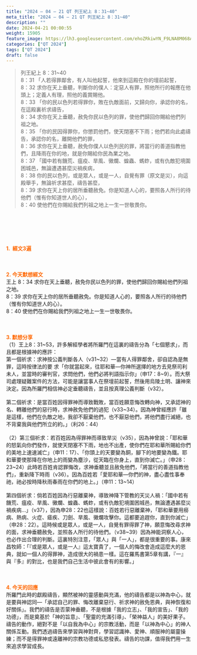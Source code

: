 ```yaml
---
title: "2024 – 04 – 21 QT 列王紀上 8：31~40"
meta_title: "2024 – 04 – 21 QT 列王紀上 8：31~40"
description: ""
date: 2024-04-21 00:00:55
weight: 15905
feature_image: https://lh3.googleusercontent.com/ehoZRkiwYN_F9LNA8M068AYxt73EavCZno-PD1cJRuf5BbSkQVUWr3gNEbt5kSs28Pb_Elg17kSrtf9ybWvojWoMV6I4tPM3vGRGDq6GkKkPdL2Gut4QAIw4-uykKUAtNiKgQKntvsU=w800
categories: ["QT 2024"]
tags: ["QT 2024"]
draft: false
---
```


<blockquote>列王紀上 8：31~40<br />
8：31 「人若得罪鄰舍，有人叫他起誓，他來到這殿在你的壇前起誓，<br />
8：32 求你在天上垂聽，判斷你的僕人：定惡人有罪，照他所行的報應在他頭上；定義人有理，照他的義賞賜他。<br />
8：33 「你的民以色列若得罪你，敗在仇敵面前，又歸向你，承認你的名，在這殿裏祈求禱告，<br />
8：34 求你在天上垂聽，赦免你民以色列的罪，使他們歸回你賜給他們列祖之地。<br />
8：35 「你的民因得罪你，你懲罰他們，使天閉塞不下雨；他們若向此處禱告，承認你的名，離開他們的罪，<br />
8：36 求你在天上垂聽，赦免你僕人以色列民的罪，將當行的善道指教他們，且降雨在你的地，就是你賜給你民為業之地。<br />
8：37 「國中若有饑荒、瘟疫、旱風、黴爛、蝗蟲、螞蚱，或有仇敵犯境圍困城邑，無論遭遇甚麼災禍疾病，<br />
8：38 你的民以色列，或是眾人，或是一人，自覺有罪（原文是災），向這殿舉手，無論祈求甚麼，禱告甚麼，<br />
8：39 求你在天上你的居所垂聽赦免。你是知道人心的，要照各人所行的待他們（惟有你知道世人的心），<br />
8：40 使他們在你賜給我們列祖之地上一生一世敬畏你。</blockquote><br />
&nbsp;<br />
<br />
&nbsp;<br />
<br />
<span style="color: #ff6600;"><strong>1.  經文3遍</strong></span><br />
<br />
&nbsp;<br />
<br />
<span style="color: #ff6600;"><strong>2. 今天默想經文<br />
</strong></span>王上 8：34 求你在天上垂聽，赦免你民以色列的罪，使他們歸回你賜給他們列祖之地。<br />
8：39 求你在天上你的居所垂聽赦免。你是知道人心的，要照各人所行的待他們（惟有你知道世人的心）。<br />
8：40 使他們在你賜給我們列祖之地上一生一世敬畏你。<br />
<br />
&nbsp;<br />
<br />
<strong><span style="color: #ff6600;">3. 默想分享<br />
</span></strong>（1）王上8：31~53，許多解經學者將所羅門在這裏的禱告分為「七個懇求」，而且都是根據神的應許：<br />
第一個祈求：求神按公義判斷各人（v31~32）—當有人得罪鄰舍，卻自認為是無罪，這時按律法的要 求「你就當起來，往耶和華—你神所選擇的地方去見祭司利未人，並當時的審判官，求問他們，他們必將判語指示你」（申17：8~9）。而大祭司處理疑難案件的方法，可能是讓當事人在祭壇前起誓，然後用烏陵土明、讓神來決定。因為所羅門相信神必定垂聽禱告，並且按真理公義判斷（v32）。<br />
<br />
第二個祈求：是當百姓因得罪神而導致戰敗，當百姓願意悔改轉向神，又承認神的名、轉離他們的惡行時，求神赦免他們的過犯（v33~34）。因為神曾經應許「雖是這樣，他們在仇敵之地，我卻不厭棄他們，也不厭惡他們，將他們盡行滅絕，也不背棄我與他們所立的約。」（利26：44）<br />
<br />
（2）第三個祈求：若百姓因為得罪神而導致旱災（v35），因為神曾說：「耶和華的怒氣向你們發作，就使天閉塞不下雨，地也不出產，使你們在耶和華所賜給你們的美地上速速滅亡」（申11：17）、「你頭上的天要變為銅，腳下的地要變為鐵。耶和華要使那降在你地上的雨變為塵沙，從天臨在你身上，直到你滅亡。」（申28：23~24）此時若百姓肯認罪悔改，求神垂聽並且赦免他們，「將當行的善道指教他們」，重新降下時雨（v36）。因為百姓若「愛耶和華—你們的神，盡心盡性事奉祂，祂必按時降秋雨春雨在你們的地上。」（申11：13~14）<br />
<br />
第四個祈求：倘若百姓因為行惡離棄神，導致神降下管教的天災人禍：「國中若有饑荒、瘟疫、旱風、黴爛、蝗蟲、螞蚱，或有仇敵犯境圍困城邑，無論遭遇甚麼災禍疾病…」（v37），因為申28：22也這樣說：百姓若行惡離棄神，「耶和華要用癆病、熱病、火症、瘧疾、刀劍、旱風、黴爛攻擊你。這都要追趕你，直到你滅亡」（申28：22）。這時候或是眾人，或是一人，自覺有罪得罪了神，願意悔改尋求神的面，求神垂聽赦免，並照各人所行的待他們。（v38~39）因為神能洞察人心，也必作出合理的判斷。這裏特別注意，「眾人」與「一人」，都是很重要的事。康來昌牧師：「『或是眾人，或是一人』這太寶貴了，一個人的悔改會造成這麼大的恩典，就如一個人的得罪神，造成很大的禍患一樣。這在羅馬書第5章有講，『一』與『多』的對比，也是我們自己生活中彼此會有的影響。」<br />
<br />
&nbsp;<br />
<br />
<strong style="font-size: inherit;"><span style="color: #ff6600;">4. 今天的回應<br />
</span></strong>所羅門此時的獻殿禱告，顯然被神的靈感動與充滿，他的禱告都是以神為中心，就是要與神認同—「承認自己的罪、悔改離棄惡行、祈求神的赦免恩典，與神恢復和好關係」。我們的禱告是否蒙神垂聽，不是根據「我的立志」、「我的宣告」、「我的功德」，而是奠基於「神的旨意」、「聖靈的充滿引導」、「榮神益人」的美好果子。禱告的動作，絕對不是「以自我為中心」的宗教活動，而是「以神為中心」的神人關係互動。我們透過禱告來學習與神對齊，學習認識神、愛神、順服神的屬靈操練；而不是得罪神或遠離神的宗教功德或私慾發表。禱告的功課，值得我們用一生來追求學習成長。<br />
<br />
&nbsp;<br />
<br />
<audio style="display: none;" controls="controls"></audio><br />
<br />
<audio style="display: none;" controls="controls"></audio><br />
<br />
<audio style="display: none;" controls="controls"></audio><br />
<br />
<audio style="display: none;" controls="controls"></audio><br />
<br />
<audio style="display: none;" controls="controls"></audio>
        
